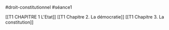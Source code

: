 #droit-constitutionnel #séance1

[[T1 CHAPITRE 1 L'Etat]]
[[T1 Chapitre 2. La démocratie]]
[[T1 Chapitre 3. La constitution]]
